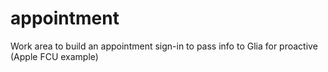 # appointment
Work area to build an appointment sign-in to pass info to Glia for proactive (Apple FCU example)
